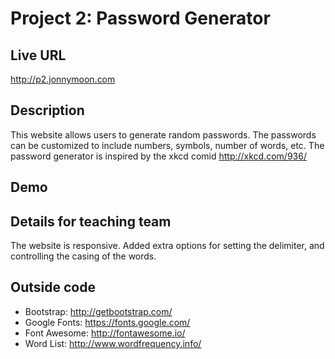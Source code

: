 # Project 2: Password Generator

## Live URL
<http://p2.jonnymoon.com>

## Description
This website allows users to generate random passwords. The passwords can be customized to include numbers, symbols, number of words, etc. The password generator is inspired by the xkcd comid <http://xkcd.com/936/>

## Demo
<XXXXXXXXXXXXXXXXX>

## Details for teaching team
The website is responsive. Added extra options for setting the delimiter, and controlling the casing of the words.

## Outside code
* Bootstrap: http://getbootstrap.com/
* Google Fonts: https://fonts.google.com/
* Font Awesome: http://fontawesome.io/
* Word List: http://www.wordfrequency.info/